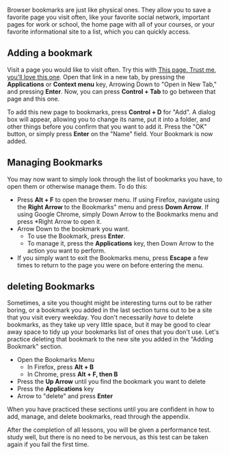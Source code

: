 Browser bookmarks are just like physical ones. They allow you to save a
favorite page you visit often, like your favorite social network,
important pages for work or school, the home page with all of your
courses, or your favorite informational site to a list, which you can
quickly access.

## Adding a bookmark

Visit a page you would like to visit often. Try this with [This page.
Trust me, you'll love this one](http://www.alassist.us). Open that link
in a new tab, by pressing the **Applications** or **Context menu** key,
Arrowing Down to "Open in New Tab," and pressing **Enter**. Now, you can
press **Control + Tab** to go between that page and this one.

To add this new page to bookmarks, press **Control + D** for "Add". A
dialog box will appear, allowing you to change its name, put it into a
folder, and other things before you confirm that you want to add it.
Press the "OK" button, or simply press **Enter** on the "Name" field.
Your Bookmark is now added.

Managing Bookmarks
------------------

You may now want to simply look through the list of bookmarks you have,
to open them or otherwise manage them. To do this:

-   Press **Alt + F** to open the browser menu. If using Firefox,
    navigate using the **Right Arrow** to the Bookmarks" menu and press
    **Down Arrow**. If using Google Chrome, simply Down Arrow to the
    Bookmarks menu and press *Right Arrow to open it.
-   Arrow Down to the bookmark you want.
    -   To use the Bookmark, press **Enter**.
    -   To manage it, press the **Applications** key, then Down Arrow to
        the action you want to perform.
-   If you simply want to exit the Bookmarks menu, press **Escape** a
    few times to return to the page you were on before entering the
    menu.

## deleting Bookmarks

Sometimes, a site you thought might be interesting turns out to be
rather boring, or a bookmark you added in the last section turns out to
be a site that you visit every weekday. You don't necessarily *have* to
delete bookmarks, as they take up very little space, but it may be good
to clear away space to tidy up your bookmarks list of ones that you
don't use. Let's practice deleting that bookmark to the new site you
added in the "Adding Bookmark" section.

-   Open the Bookmarks Menu
    -   In Firefox, press **Alt + B**
    -   In Chrome, press **Alt + F, then B**
-   Press the **Up Arrow** until you find the bookmark you want to
    delete
-   Press the **Applications** key
-   Arrow to "delete" and press **Enter**

When you have practiced these sections until you are confident in how to
add, manage, and delete bookmarks, read through the appendix.

After the completion of all lessons, you will be given a performance
test. study well, but there is no need to be nervous, as this test can
be taken again if you fail the first time.
